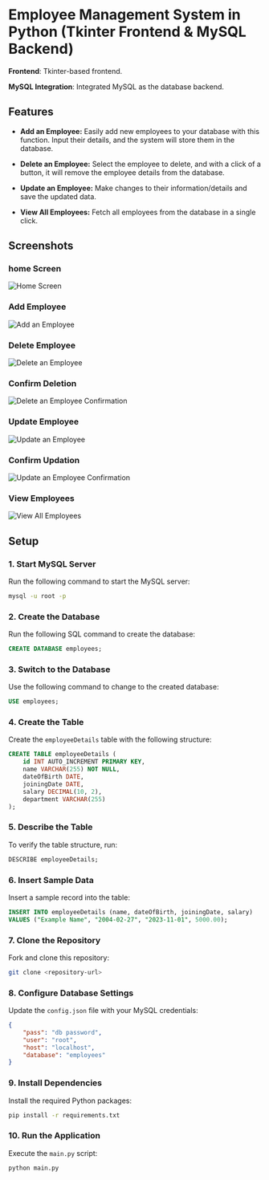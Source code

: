# Employee Management System in Python (Tkinter Frontend & MySQL Backend)

**Frontend**: Tkinter-based frontend.

**MySQL Integration**: Integrated MySQL as the database backend.

## Features

- **Add an Employee:** Easily add new employees to your database with this function. Input their details, and the system will store them in the database.

- **Delete an Employee:** Select the employee to delete, and with a click of a button, it will remove the employee details from the database.

- **Update an Employee:** Make changes to their information/details and save the updated data.

- **View All Employees:** Fetch all employees from the database in a single click.

## Screenshots
### home Screen
![Home Screen](/screenshots/home_screeen.png)
### Add Employee
![Add an Employee](/screenshots/add_an_employee.jpg)
### Delete Employee
![Delete an Employee](/screenshots/delete_an_employee.png)
### Confirm Deletion
![Delete an Employee Confirmation](/screenshots/delete_an_employee.jpg)
### Update Employee
![Update an Employee](/screenshots/update_an_employee.png)
### Confirm Updation
![Update an Employee Confirmation](/screenshots/update_an_employee2.jpg)
### View Employees
![View All Employees](/screenshots/view_all_employee.jpg)

## Setup

### 1. Start MySQL Server
Run the following command to start the MySQL server:
```sh
mysql -u root -p
```

### 2. Create the Database
Run the following SQL command to create the database:
```sql
CREATE DATABASE employees;
```

### 3. Switch to the Database
Use the following command to change to the created database:
```sql
USE employees;
```

### 4. Create the Table
Create the `employeeDetails` table with the following structure:
```sql
CREATE TABLE employeeDetails (
    id INT AUTO_INCREMENT PRIMARY KEY,
    name VARCHAR(255) NOT NULL,
    dateOfBirth DATE,
    joiningDate DATE,
    salary DECIMAL(10, 2),
    department VARCHAR(255)
);
```

### 5. Describe the Table
To verify the table structure, run:
```sql
DESCRIBE employeeDetails;
```

### 6. Insert Sample Data
Insert a sample record into the table:
```sql
INSERT INTO employeeDetails (name, dateOfBirth, joiningDate, salary) 
VALUES ("Example Name", "2004-02-27", "2023-11-01", 5000.00);
```

### 7. Clone the Repository
Fork and clone this repository:
```sh
git clone <repository-url>
```

### 8. Configure Database Settings
Update the `config.json` file with your MySQL credentials:
```json
{
    "pass": "db password",
    "user": "root",
    "host": "localhost",
    "database": "employees"
}
```

### 9. Install Dependencies
Install the required Python packages:
```sh
pip install -r requirements.txt
```

### 10. Run the Application
Execute the `main.py` script:
```sh
python main.py
